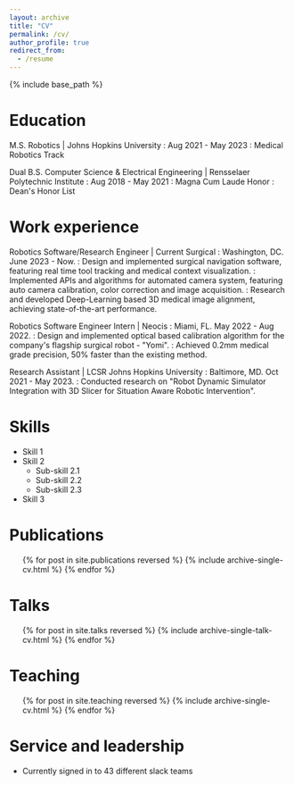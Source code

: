 ```yaml
---
layout: archive
title: "CV"
permalink: /cv/
author_profile: true
redirect_from:
  - /resume
---
```


{% include base_path %}

Education
======
M.S. Robotics | Johns Hopkins University
:  Aug 2021 - May 2023
:  Medical Robotics Track

Dual B.S. Computer Science & Electrical Engineering | Rensselaer Polytechnic Institute
:  Aug 2018 - May 2021
:  Magna Cum Laude Honor
:  Dean's Honor List

Work experience
======
Robotics Software/Research Engineer | Current Surgical
:  Washington, DC.  June 2023 - Now.
:  Design and implemented surgical navigation software, featuring real time tool tracking and medical context visualization.
:  Implemented APIs and algorithms for automated camera system, featuring auto camera calibration, color correction and image acquisition.
:  Research and developed Deep-Learning based 3D medical image alignment, achieving state-of-the-art performance.

Robotics Software Engineer Intern | Neocis
:  Miami, FL. May 2022 - Aug 2022.
:  Design and implemented optical based calibration algorithm for the company's flagship surgical robot - "Yomi".
:  Achieved 0.2mm medical grade precision, 50% faster than the existing method.


Research Assistant | LCSR Johns Hopkins University 
:  Baltimore, MD. Oct 2021 - May 2023.
:  Conducted research on "Robot Dynamic Simulator Integration with 3D Slicer for Situation Aware Robotic Intervention".
  
Skills
======
* Skill 1
* Skill 2
  * Sub-skill 2.1
  * Sub-skill 2.2
  * Sub-skill 2.3
* Skill 3

Publications
======
  <ul>{% for post in site.publications reversed %}
    {% include archive-single-cv.html %}
  {% endfor %}</ul>
  
Talks
======
  <ul>{% for post in site.talks reversed %}
    {% include archive-single-talk-cv.html  %}
  {% endfor %}</ul>
  
Teaching
======
  <ul>{% for post in site.teaching reversed %}
    {% include archive-single-cv.html %}
  {% endfor %}</ul>
  
Service and leadership
======
* Currently signed in to 43 different slack teams

